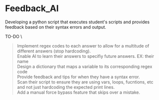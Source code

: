 # Feedback_AI
Developing a python script that executes student's scripts and provides feedback based on their syntax errors and output.

TO-DO \
  >Implement regex codes to each answer to allow for a multitude of different answers (stop hardcoding). \
  >Enable AI to learn their answers to specifiy future answers. EX: their name \
  Design a dictionary that maps a variable to its corresponding regex code \
  Provide feedback and tips for when they have a syntax error. \
  Scan their script to ensure they are using vars, loops, fucntions, etc and not just hardcoding the expected print lines. \
  Add a manual force bypass feature that skips over a mistake.
